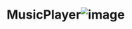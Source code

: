 # MusicPlayer![image](https://user-images.githubusercontent.com/90137834/189120317-1e98e796-8eb9-470f-9a6e-fc953502b7c3.png)
